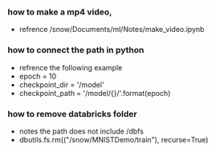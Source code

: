 ### how to make a mp4 video, 
* refrence /snow/Documents/ml/Notes/make_video.ipynb
### how to connect the path in python
* refrence the following example
* epoch = 10
* checkpoint_dir = '/model'
* checkpoint_path = '/model/{}/'.format(epoch)
### how to remove databricks folder
* notes the path does not include /dbfs
* dbutils.fs.rm(("/snow/MNISTDemo/train"), recurse=True)
